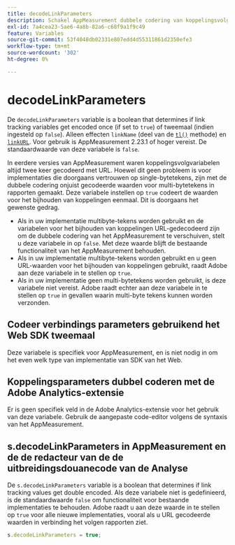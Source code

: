 ```yaml
---
title: decodeLinkParameters
description: Schakel AppMeasurement dubbele codering van koppelingsvolgvariabelen in of uit.
exl-id: 7a4cea23-5ae6-4a8b-82a6-c68f9a1f9c49
feature: Variables
source-git-commit: 53f4048db02331e807edd4d55311861d2350efe3
workflow-type: tm+mt
source-wordcount: '302'
ht-degree: 0%

---
```


# decodeLinkParameters

De `decodeLinkParameters` variable is a boolean that determines if link tracking variables get encoded once (if set to `true`) of tweemaal (indien ingesteld op `false`). Alleen effecten `linkName` (deel van de [`tl()`](../functions/tl-method.md) methode) en [`linkURL`](linkurl.md). Voor gebruik is AppMeasurement 2.23.1 of hoger vereist. De standaardwaarde van deze variabele is `false`.

In eerdere versies van AppMeasurement waren koppelingsvolgvariabelen altijd twee keer gecodeerd met URL. Hoewel dit geen probleem is voor implementaties die doorgaans vertrouwen op single-bytetekens, zijn met de dubbele codering onjuist gecodeerde waarden voor multi-bytetekens in rapporten gemaakt. Deze variabele instellen op `true` codeert de waarden voor het bijhouden van koppelingen eenmaal. Dit is doorgaans het gewenste gedrag.

* Als in uw implementatie multibyte-tekens worden gebruikt en de variabelen voor het bijhouden van koppelingen URL-gedecodeerd zijn om de dubbele codering van het AppMeasurement te verschuiven, stelt u deze variabele in op `false`. Met deze waarde blijft de bestaande functionaliteit van het AppMeasurement behouden.
* Als in uw implementatie multibyte-tekens worden gebruikt en u geen URL-waarden voor het bijhouden van koppelingen gebruikt, raadt Adobe aan deze variabele in te stellen op `true`.
* Als in uw implementatie geen multi-bytetekens worden gebruikt, is deze variabele niet vereist. Adobe raadt echter aan deze variabele in te stellen op `true` in gevallen waarin multi-byte tekens kunnen worden verzonden.

## Codeer verbindings parameters gebruikend het Web SDK tweemaal

Deze variabele is specifiek voor AppMeasurement, en is niet nodig in om het even welk type van implementatie van SDK van het Web.

## Koppelingsparameters dubbel coderen met de Adobe Analytics-extensie

Er is geen specifiek veld in de Adobe Analytics-extensie voor het gebruik van deze variabele. Gebruik de aangepaste code-editor volgens de syntaxis van het AppMeasurement.

## s.decodeLinkParameters in AppMeasurement en de de redacteur van de de uitbreidingsdouanecode van de Analyse

De `s.decodeLinkParameters` variable is a boolean that determines if link tracking values get double encoded. Als deze variabele niet is gedefinieerd, is de standaardwaarde `false` om functionaliteit voor bestaande implementaties te behouden. Adobe raadt u aan deze waarde in te stellen op `true` voor alle nieuwe implementaties, vooral als u URL gecodeerde waarden in verbinding het volgen rapporten ziet.

```js
s.decodeLinkParameters = true;
```
